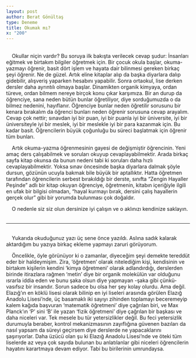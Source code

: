 ```yaml
---
layout: post
author: Berat Gönültaş
type: Deneme
title: Okumak mı?
x: "200"
---
```

<br/>
&nbsp;&nbsp;&nbsp;&nbsp;Okullar niçin vardır? Bu soruya ilk bakışta verilecek cevap şudur: İnsanları eğitmek ve birtakım bilgiler öğretmek için. Bir çocuk okula başlar, okuma-yazmayı öğrenir, basit dört işlem ve hayata dair bilinmesi gereken birkaç şeyi öğrenir. Ne de güzel. Artık eline kitaplar alıp da başka diyarlara dalıp gidebilir, alışveriş yaparken hesabını yapabilir. Sonra ortaokul, lise derken dersler daha ayrıntılı olmaya başlar. Dinamikten organik kimyaya, ordan türeve, ordan bilmem nereye birçok konu çıkar karşımıza. Bir an durup da öğrenciye, sana neden bütün bunlar öğretiliyor, diye sorduğumuzda o da bilmez nedenini, hayıflanır. Öğrenciye bunlar neden öğretilir sorusunu bir kenara bırakalım da öğrenci bunları neden öğrenir sorusuna cevap arayalım. Cevap çok nettir; sınavdan iyi bir puan, iyi bir puanla iyi bir üniversite, iyi bir üniversiteyle iyi bir meslek, iyi bir meslekle iyi bir para kazanmak için. Bu kadar basit. Öğrencilerin büyük çoğunluğu bu süreci başlatmak için öğrenir tüm bunları.

&nbsp;&nbsp;&nbsp;&nbsp;Artık okuma-yazma öğrenmesinin gayesi de değişmiştir öğrencinin. Yeni amaç ders çalışabilmek ve soruları okuyup cevaplayabilmektir. Arada birkaç sayfa kitap okunsa da bunun nedeni tabi ki soruları daha hızlı cevaplayabilmektir. Yoksa sınav öncesinde başka diyarlara dalmak şöyle dursun, gözünün ucuyla bakmak bile büyük bir aptallıktır. Hatta öğretmen tarafından öğrencilerin serbest bırakıldığı bir derste, sınıfta “Zengin Hayaller Peşinde” adlı bir kitap okuyan öğrenciye, öğretmenin, kitabın içeriğiyle ilgili en ufak bir bilgisi olmadan, “hayal kurmayı bırak, dersini çalış hayallerin gerçek olur” gibi bir yorumda bulunması çok doğaldır.

&nbsp;&nbsp;&nbsp;&nbsp;O nedenle siz siz olun dersinize iyi çalışın ve o aklınızı kendinize saklayın.
<br/>
<br/>

---

<br/>
&nbsp;&nbsp;&nbsp;&nbsp;Yukarıda okuduğunuz yazı üç sene önce yazıldı. Aslına sadık kalarak aktardığım bu yazıya birkaç ekleme yapmayı zaruri görüyorum.

&nbsp;&nbsp;&nbsp;&nbsp;Öncelikle, öyle görünüyor ki o zamanlar, diyeceğim şeyi demekte tereddüt eder bir haldeymişim. Zira, ‘öğretmen’ olarak nitelediğim kişi, kendisinin ve birtakım kişilerin kendini ‘kimya öğretmeni’ olarak adlandırdığı, derslerden birinde itirazlara rağmen ‘metin’ diye bir organik molekülün var olduğunu ısrarla iddia eden ve bunu şaka olsun diye yapmayan -şaka gibi çünkü- vasıfsız bir insandır. Sorun sadece bu olsa her şey kolay olurdu. Ama değil. Elazığ’ın en köklü lisesi olarak bilinip en iyi liseleri arasında görülen Elazığ Anadolu Lisesi’nde, üç basamaklı iki sayıyı zihinden toplamayı beceremeyip kalem kağıda başvuran ‘matematik öğretmeni’ diye çağrılan biri, ve Max Planck’ın ‘P’ sini ‘B’ ile yazan ‘fizik öğretmeni’ diye çağrılan bir başkası ve daha niceleri var. Tek mesele bu tür yetersizlikler değil. Bu feci yetersizlik durumuyla beraber, kontrol mekanizmasının zayıflığına güvenen bazıları da nasıl yapsam da süreyi geçirsem diye derslerde ne yapacaklarını şaşırıyorlar. Daha üzücü olan şu ki Elazığ Anadolu Lisesi’nde ve öteki tüm liselerde az veya çok sayıda bulunan bu anlatılanlar gibi niceleri öğrencilerin hayatını karartmaya devam ediyor. Tabi bu birilerinin umrundaysa.
